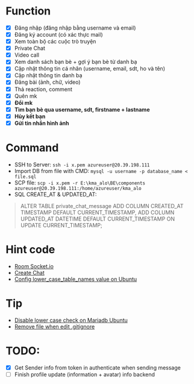 # Function  
- [x] Đăng nhập (đăng nhập bằng username và email)
- [x] Đăng ký account (có xác thực mail)
- [x] Xem toàn bộ các cuộc trò truyện
- [x] Private Chat
- [x] Video call
- [x] Xem danh sách bạn bè + gợi ý bạn bè từ danh bạ
- [x] Cập nhật thông tin cá nhân (username, email, sdt, ho  và tên)
- [x] Cập nhật thông tin danh bạ
- [x] Đăng bài (ảnh, chữ, video)
- [x] Thả reaction, comment
- [x] Quên mk
- [x] **Đổi mk**
- [x] **Tìm bạn bè qua username, sdt, firstname + lastname**
- [x] **Hủy kết bạn**
- [x] **Gửi tin nhắn hình ảnh**

# Command
- SSH to Server: `ssh -i x.pem azureuser@20.39.198.111`
- Import DB from file with CMD: `mysql -u username -p database_name < file.sql`
- SCP file: `scp -i x.pem -r E:\kma_alo\BE\components azureuser@20.39.198.111:/home/azureuser/kma_alo`
- SQL CREATE_AT & UPDATED_AT: 
> ALTER TABLE private_chat_message
  ADD COLUMN CREATED_AT TIMESTAMP DEFAULT CURRENT_TIMESTAMP,
  ADD COLUMN UPDATED_AT DATETIME DEFAULT CURRENT_TIMESTAMP ON UPDATE CURRENT_TIMESTAMP;

# Hint code
- [Room Socket.io](https://stackoverflow.com/questions/13143945/dynamic-namespaces-socket-io)
- [Create Chat](https://stackoverflow.com/questions/24100218/socket-io-send-packet-to-sender-only)
- [Config lower_case_table_names value on Ubuntu](https://askubuntu.com/questions/1261422/how-to-install-mysql-8-0-with-lower-case-table-names-1-on-ubuntu-server-20-04-lt)

# Tip 
- [Disable lower case check on Mariadb Ubuntu](https://stackoverflow.com/questions/55025847/how-to-set-lower-case-table-names-1-on-ubuntu-18-04-mariadb-mysql-5-7)
- [Remove file when edit .gitignore](https://stackoverflow.com/questions/1139762/ignore-files-that-have-already-been-committed-to-a-git-repository)
# TODO:  
- [x] Get Sender info from token in authenticate when sending message
- [ ] Finish profile update (information + avatar) info backend
